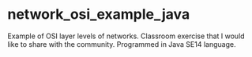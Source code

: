 # network_osi_example_java
Example of OSI layer levels of networks. Classroom exercise that I would like to share with the community. Programmed in Java SE14 language.
